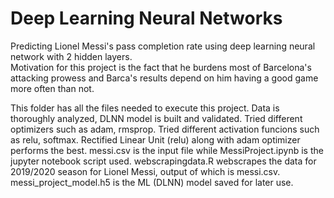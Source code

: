 
# Deep Learning Neural Networks 
Predicting Lionel Messi's pass completion rate using deep learning neural network with 2 hidden layers.  
Motivation for this project is the fact that he burdens most of Barcelona's attacking prowess and Barca's results depend on him having a good game more often than not. 

This folder has all the files needed to execute this project. Data is thoroughly analyzed, DLNN model is built and validated. 
Tried different optimizers such as adam, rmsprop. Tried different activation funcions such as relu, softmax. 
Rectified Linear Unit (relu) along with adam optimizer performs the best. 
messi.csv is the input file while MessiProject.ipynb is the jupyter notebook script used. 
webscrapingdata.R webscrapes the data for 2019/2020 season for Lionel Messi, output of which is messi.csv. 
messi_project_model.h5 is the ML (DLNN) model saved for later use. 
